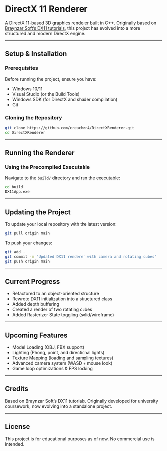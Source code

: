 # DirectX 11 Renderer

A DirectX 11-based 3D graphics renderer built in C++. Originally based on [Braynzar Soft’s DX11 tutorials](https://www.braynzarsoft.net/viewtutorial/q16390-braynzar-soft-directx-11-tutorials), this project has evolved into a more structured and modern DirectX engine.

---

## Setup & Installation

### Prerequisites

Before running the project, ensure you have:

- Windows 10/11
- Visual Studio (or the Build Tools)
- Windows SDK (for DirectX and shader compilation)
- Git

### Cloning the Repository

```sh
git clone https://github.com/creacher4/DirectXRenderer.git
cd DirectXRenderer
```

---

## Running the Renderer

### Using the Precompiled Executable

Navigate to the `build/` directory and run the executable:

```sh
cd build
DX11App.exe
```

---

## Updating the Project

To update your local repository with the latest version:

```sh
git pull origin main
```

To push your changes:

```sh
git add .
git commit -m "Updated DX11 renderer with camera and rotating cubes"
git push origin main
```

---

## Current Progress

- Refactored to an object-oriented structure
- Rewrote DX11 initialization into a structured class
- Added depth buffering
- Created a render of two rotating cubes
- Added Rasterizer State toggling (solid/wireframe)

---

## Upcoming Features

- Model Loading (OBJ, FBX support)
- Lighting (Phong, point, and directional lights)
- Texture Mapping (loading and sampling textures)
- Advanced camera system (WASD + mouse look)
- Game loop optimizations & FPS locking

---

## Credits

Based on Braynzar Soft’s DX11 tutorials. Originally developed for university coursework, now evolving into a standalone project.

---

## License

This project is for educational purposes as of now. No commercial use is intended.
